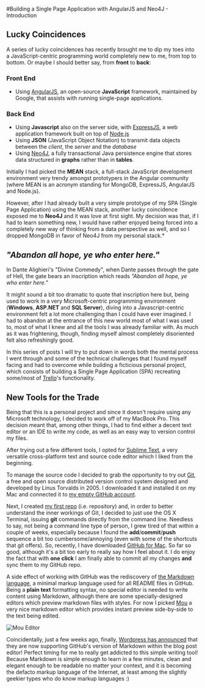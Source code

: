 #Building a Single Page Application with AngularJS and Neo4J - Introduction

## Lucky Coincidences
A series of lucky coincidences has recently brought me to dip my toes into a JavaScript-centric programming world completely new to me, from top to bottom. Or maybe I should better say, from **front** to **back**:

### Front End
- Using [AngularJS](http://angularjs.org/), an open-source **JavaScript** framework, maintained by Google, that assists with running single-page applications.

### Back End
- Using **Javascript** also on the server side, with [ExpressJS](http://expressjs.com/), a web application framework built on top of [Node.js](http://nodejs.org/)
- Using **JSON** (JavaScript Object Notation) to transmit data objects between the *client*, the *server* and the *database*
- Using [Neo4J](http://www.neo4j.org/), a fully transactional Java persistence engine that stores data structured in **graphs** rather than in **tables**.

Initially I had picked the **MEAN** stack, a full-stack JavaScript development environment very trendy amongst prototypers in the Angular community (where MEAN is an acronym standing for MongoDB, ExpressJS, AngularJS and Node.js).

However, after I had already built a very simple prototype of my SPA (Single Page Application) using the MEAN stack, another lucky coincidence exposed me to **Neo4J** and it was love at first sight. My decision was that, if I had to learn something new, I would have rather enjoyed being forced into a completely new way of thinking from a data perspective as well, and so I dropped MongoDB in favor of Neo4J from my personal stack.*

## *"Abandon all hope, ye who enter here."*
In Dante Alighieri's "Divine Commedy", when Dante passes through the gate of Hell, the gate bears an inscription which reads *"Abandon all hope, ye who enter here."* 

It might sound a bit too dramatic to quote that inscription here but, being used to work in a very Microsoft-centric programming environment (**Windows**, **ASP.NET** and **SQL Server**), diving into a Javascript-centric environment felt a lot more challenging than I could have ever imagined. I had to abandon at the entrance of this new world most of what I was used to, most of what I knew and all the tools I was already familiar with. As much as it was frightening, though, finding myself almost completely disoriented felt also refreshingly good. 

In this series of posts I will try to put down in words both the mental process I went through and some of the technical challenges that I found myself facing and had to overcome while building a ficticious personal project, which consists of building a Single Page Application (SPA) recreating some/most of [Trello](https://trello.com/)'s functionality.

## New Tools for the Trade
Being that this is a personal project and since it doesn't require using any Microsoft technology, I decided to work off of my MacBook Pro. This decision meant that, among other things, I had to find either a decent text editor or an IDE to write my code, as well as an easy way to version control my files.

After trying out a few different tools, I opted for [Sublime Text](http://www.sublimetext.com/2), a very versatile cross-platform text and source code editor which I liked from the beginning.

To manage the source code I decided to grab the opportunity to try out [Git](http://git-scm.com/), a free and open source distributed version control system designed and developed by Linus Torvalds in 2005. I downloaded it and installed it on my Mac and connected it to [my empty GitHub account](https://github.com/gallarotti).

Next, I created [my first repo](https://github.com/gallarotti/collaborative-minds) (i.e. repository) and, in order to better understand the inner workings of Git, I decided to just use the OS X Terminal, issuing **git** commands directly from the command line. Needless to say, not being a command line type of person, I grew tired of that within a couple of weeks, especially because I found the **add**/**commit**/**push** sequence a bit too cumbersome/annoying (even with some of the shortcuts that git offers). So, recently, I have downloaded [GitHub for Mac](http://mac.github.com/). So far so good, although it's a bit too early to really say how I feel about it. I do enjoy the fact that with **one click** I am finally able to commit all my changes **and** sync them to my GitHub repo.

A side effect of working with GitHub was the rediscovery of [the Markdown language](http://daringfireball.net/projects/markdown/), a minimal markup language used for all README files in GitHub. Being a **plain text** formatting syntax, no special editor is needed to write content using Markdown, although there are some specially-designed editors which preview markdown files with styles. For now I picked [Mou](http://mouapp.com/) a very nice markdown editor which provides instant preview side-by-side to the text being edited.

![Mou Editor](https://raw.github.com/gallarotti/collaborative-minds/master/blog/images/mou.png)

Coincidentally, just a few weeks ago, finally, [Wordpress has announced](http://1000linesofcode.wordpress.com/2013/12/29/perfect-timing-markdown-on-wordpress/) that they are now supporting GitHub's version of Markdown within the blog post editor! Perfect timing for me to really get addicted to this simple writing tool! Because Markdown is simple enough to learn in a few minutes, clean and elegant enough to be readable no matter your context, and it is becoming the defacto markup language of the Internet, at least among the slightly geekier types who do know markup languages :)

